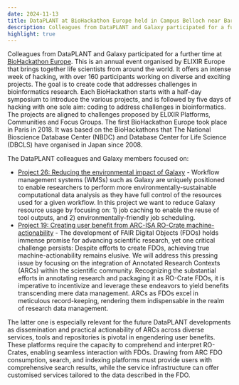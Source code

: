 ```yaml
---
date: 2024-11-13
title: DataPLANT at BioHackathon Europe held in Campus Belloch near Barcelona beginning of November
description: Colleagues from DataPLANT and Galaxy participated for a further time at BioHackathon Europe. This is an ...
highlight: true
---
```

Colleagues from DataPLANT and Galaxy participated for a further time at [BioHackathon Europe](https://biohackathon-europe.org/). This is an 
annual event organised by ELIXIR Europe that brings together life scientists from around the world. It offers 
an intense week of hacking, with over 160 participants working on diverse and exciting projects. The goal is 
to create code that addresses challenges in bioinformatics research. Each BioHackathon starts with a half-day 
symposium to introduce the various projects, and is followed by five days of hacking with one sole aim: coding 
to address challenges in bioinformatics. The projects are aligned to challenges proposed by ELIXIR Platforms, 
Communities and Focus Groups. The first BioHackathon Europe took place in Paris in 2018. It was based on the 
BioHackathons that The National Bioscience Database Center (NBDC) and Database Center for Life Science (DBCLS) 
have organised in Japan since 2008. 

The DataPLANT colleagues and Galaxy members focused on:
* [Project 26: Reducing the environmental impact of Galaxy](https://github.com/elixir-europe/biohackathon-projects-2024/blob/main/26.md) - Workflow management systems (WMSs) such as Galaxy are uniquely positioned to enable researchers to perform more environmentally-sustainable computational data analysis as they have full control of the resources used for a given workflow. In this project we want to reduce Galaxy resource usage by focusing on: 1) job caching to enable the reuse of tool outputs, and 2) environmentally-friendly job scheduling.
* [Project 19: Creating user benefit from ARC-ISA RO-Crate machine-actionability](https://github.com/elixir-europe/biohackathon-projects-2024/blob/main/19.md) - The development of FAIR Digital Objects (FDOs) holds immense promise for advancing scientific research, yet one critical challenge persists: Despite efforts to create FDOs, achieving true machine-actionability remains elusive. We will address this pressing issue by focusing on the integration of Annotated Research Contexts (ARCs) within the scientific community. Recognizing the substantial efforts in annotating research and packaging it as RO-Crate FDOs, it is imperative to incentivize and leverage these endeavors to yield benefits transcending mere data management. ARCs as FDOs excel in meticulous record-keeping, rendering them indispensable in the realm of research data management.

The latter one is especially relevant for the future DataPLANT developments as dissemination and practical 
actionability of ARCs across diverse services, tools and repositories is pivotal in engendering user benefits. 
These platforms require the capacity to comprehend and interpret RO-Crates, enabling seamless interaction with 
FDOs. Drawing from ARC FDO consumption, search, and indexing platforms must provide users with comprehensive 
search results, while the service infrastructure can offer customised services tailored to the data described 
in the FDO.
